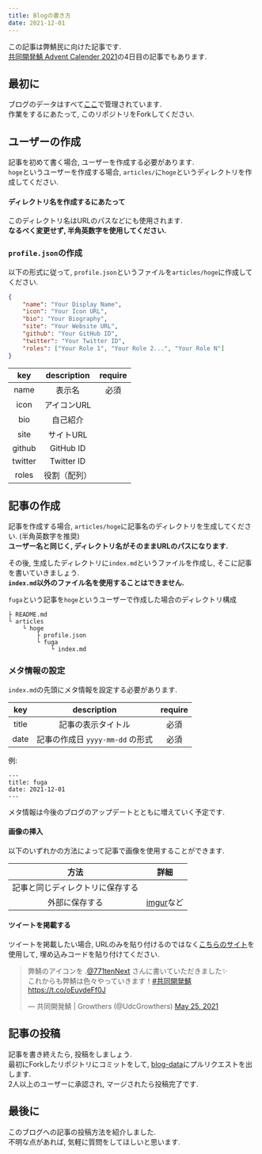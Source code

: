 ```yaml
---
title: Blogの書き方
date: 2021-12-01
---
```


この記事は弊鯖民に向けた記事です.  
[共同開発鯖 Advent Calender 2021](https://qiita.com/advent-calendar/2021/growthers)の4日目の記事でもあります.  

## 最初に  

ブログのデータはすべて[ここ](https://github.com/Growthers/blog-data)で管理されています.  
作業をするにあたって, このリポジトリをForkしてください.  

## ユーザーの作成  

記事を初めて書く場合, ユーザーを作成する必要があります.  
`hoge`というユーザーを作成する場合, `articles/`に`hoge`というディレクトリを作成してください.  

#### ディレクトリ名を作成するにあたって  

このディレクトリ名はURLのパスなどにも使用されます.  
**なるべく変更せず, 半角英数字を使用してください.**  

### `profile.json`の作成  

以下の形式に従って, `profile.json`というファイルを`articles/hoge`に作成してください.  

```json
{
    "name": "Your Display Name",
    "icon": "Your Icon URL",
    "bio": "Your Biography",
    "site": "Your Website URL",
    "github": "Your GitHub ID",
    "twitter": "Your Twitter ID",
    "roles": ["Your Role 1", "Your Role 2...", "Your Role N"]
}
```

|key|description|require|
|:-:|:-:|:-:|
|name|表示名|必須|
|icon|アイコンURL||
|bio|自己紹介||
|site|サイトURL|
|github|GitHub ID||
|twitter|Twitter ID||
|roles|役割（配列）||

## 記事の作成  

記事を作成する場合, `articles/hoge`に記事名のディレクトリを生成してください. (半角英数字を推奨)  
**ユーザー名と同じく, ディレクトリ名がそのままURLのパスになります.**  

その後, 生成したディレクトリに`index.md`というファイルを作成し, そこに記事を書いていきましょう.  
**`index.md`以外のファイル名を使用することはできません.**

`fuga`という記事を`hoge`というユーザーで作成した場合のディレクトリ構成
```
├ README.md
└ articles
    └ hoge
        ├ profile.json
        └ fuga
            └ index.md
```

### メタ情報の設定  

`index.md`の先頭にメタ情報を設定する必要があります.  

|key|description|require|
|:-:|:-:|:-:|
|title|記事の表示タイトル|必須|
|date|記事の作成日 `yyyy-mm-dd` の形式|必須

例: 
```
---
title: fuga
date: 2021-12-01
---
```

メタ情報は今後のブログのアップデートとともに増えていく予定です.  

#### 画像の挿入  

以下のいずれかの方法によって記事で画像を使用することができます.  

|方法|詳細|
|:-:|:-:|
|記事と同じディレクトリに保存する||
|外部に保存する|[imgur](https://imgur.com)など|

#### ツイートを掲載する  

ツイートを掲載したい場合, URLのみを貼り付けるのではなく[こちらのサイト](https://publish.twitter.com/)を使用して, 埋め込みコードを貼り付けてください.  

<blockquote class="twitter-tweet"><p lang="ja" dir="ltr">弊鯖のアイコンを .<a href="https://twitter.com/771tenNext?ref_src=twsrc%5Etfw">@771tenNext</a> さんに書いていただきました✨<br>これからも弊鯖は色々やっていきます！<a href="https://twitter.com/hashtag/%E5%85%B1%E5%90%8C%E9%96%8B%E7%99%BA%E9%AF%96?src=hash&amp;ref_src=twsrc%5Etfw">#共同開発鯖</a> <a href="https://t.co/oEuvdeFf0J">https://t.co/oEuvdeFf0J</a></p>&mdash; 共同開発鯖 | Growthers (@UdcGrowthers) <a href="https://twitter.com/UdcGrowthers/status/1397186255490801667?ref_src=twsrc%5Etfw">May 25, 2021</a></blockquote> <script async src="https://platform.twitter.com/widgets.js" charset="utf-8"></script>

## 記事の投稿  

記事を書き終えたら, 投稿をしましょう.  
最初にForkしたリポジトリにコミットをして, [blog-data](https://github.com/Growthers/blog-data)にプルリクエストを出します.  
2人以上のユーザーに承認され, マージされたら投稿完了です.  

## 最後に  

このブログへの記事の投稿方法を紹介しました.  
不明な点があれば, 気軽に質問をしてほしいと思います.  
